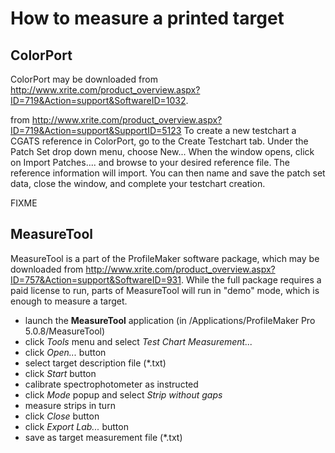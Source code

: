 # How to measure a printed target


## ColorPort

ColorPort may be downloaded from <http://www.xrite.com/product_overview.aspx?ID=719&Action=support&SoftwareID=1032>.


  from <http://www.xrite.com/product_overview.aspx?ID=719&Action=support&SupportID=5123>
    To create a new testchart a CGATS reference in ColorPort, go to the Create Testchart tab. Under the Patch Set drop down menu, choose New... When the window opens, click on Import Patches.... and browse to your desired reference file. The reference information will import. You can then name and save the patch set data, close the window, and complete your testchart creation.

FIXME


## MeasureTool

MeasureTool is a part of the ProfileMaker software package, which may be downloaded from <http://www.xrite.com/product_overview.aspx?ID=757&Action=support&SoftwareID=931>.  While the full package requires a paid license to run, parts of MeasureTool will run in "demo" mode, which is enough to measure a target.

  - launch the **MeasureTool** application (in /Applications/ProfileMaker Pro 5.0.8/MeasureTool)
  - click *Tools* menu and select *Test Chart Measurement...*
  - click *Open...* button
  - select target description file (*.txt)
  - click *Start* button
  - calibrate spectrophotometer as instructed
  - click *Mode* popup and select *Strip without gaps*
  - measure strips in turn
  - click *Close* button
  - click *Export Lab...* button
  - save as target measurement file (*.txt)